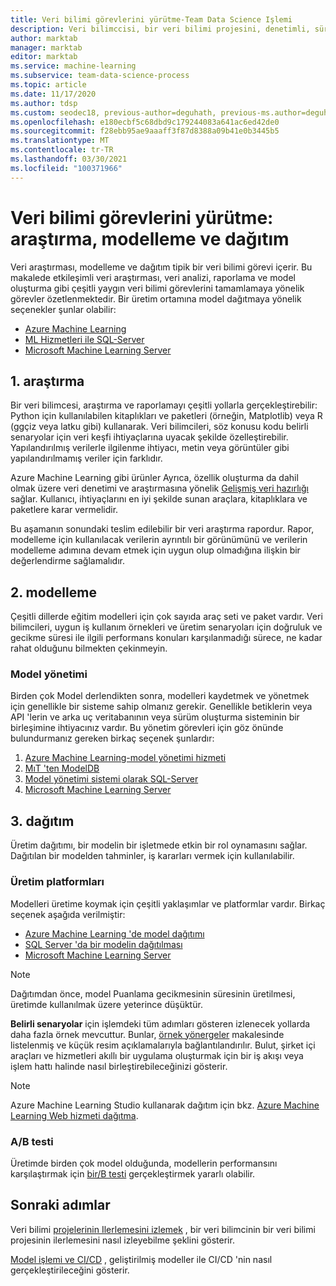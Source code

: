 ```yaml
---
title: Veri bilimi görevlerini yürütme-Team Data Science Işlemi
description: Veri bilimccisi, bir veri bilimi projesini, denetimli, sürümlü ve işbirliğine dayalı bir şekilde nasıl yürütebilirler.
author: marktab
manager: marktab
editor: marktab
ms.service: machine-learning
ms.subservice: team-data-science-process
ms.topic: article
ms.date: 11/17/2020
ms.author: tdsp
ms.custom: seodec18, previous-author=deguhath, previous-ms.author=deguhath
ms.openlocfilehash: e180ecbf5c68dbd9c179244083a641ac6ed42de0
ms.sourcegitcommit: f28ebb95ae9aaaff3f87d8388a09b41e0b3445b5
ms.translationtype: MT
ms.contentlocale: tr-TR
ms.lasthandoff: 03/30/2021
ms.locfileid: "100371966"
---
```

# <a name="execute-data-science-tasks-exploration-modeling-and-deployment"></a>Veri bilimi görevlerini yürütme: araştırma, modelleme ve dağıtım

Veri araştırması, modelleme ve dağıtım tipik bir veri bilimi görevi içerir. Bu makalede etkileşimli veri araştırması, veri analizi, raporlama ve model oluşturma gibi çeşitli yaygın veri bilimi görevlerini tamamlamaya yönelik görevler özetlenmektedir. Bir üretim ortamına model dağıtmaya yönelik seçenekler şunlar olabilir:

- [Azure Machine Learning](../index.yml)
- [ML Hizmetleri ile SQL-Server](/sql/advanced-analytics/r/r-services)
- [Microsoft Machine Learning Server](/machine-learning-server/what-is-machine-learning-server)


## <a name="1--exploration"></a>1. <a name='DataQualityReportUtility-1'></a> araştırma 

Bir veri bilimcesi, araştırma ve raporlamayı çeşitli yollarla gerçekleştirebilir: Python için kullanılabilen kitaplıkları ve paketleri (örneğin, Matplotlib) veya R (ggçiz veya latku gibi) kullanarak. Veri bilimcileri, söz konusu kodu belirli senaryolar için veri keşfi ihtiyaçlarına uyacak şekilde özelleştirebilir. Yapılandırılmış verilerle ilgilenme ihtiyacı, metin veya görüntüler gibi yapılandırılmamış veriler için farklıdır. 

Azure Machine Learning gibi ürünler Ayrıca, özellik oluşturma da dahil olmak üzere veri denetimi ve araştırmasına yönelik [Gelişmiş veri hazırlığı](../how-to-create-register-datasets.md) sağlar. Kullanıcı, ihtiyaçlarını en iyi şekilde sunan araçlara, kitaplıklara ve paketlere karar vermelidir. 

Bu aşamanın sonundaki teslim edilebilir bir veri araştırma rapordur. Rapor, modelleme için kullanılacak verilerin ayrıntılı bir görünümünü ve verilerin modelleme adımına devam etmek için uygun olup olmadığına ilişkin bir değerlendirme sağlamalıdır. 

## <a name="2--modeling"></a>2. <a name='ModelingUtility-2'></a> modelleme

Çeşitli dillerde eğitim modelleri için çok sayıda araç seti ve paket vardır. Veri bilimcileri, uygun iş kullanım örnekleri ve üretim senaryoları için doğruluk ve gecikme süresi ile ilgili performans konuları karşılanmadığı sürece, ne kadar rahat olduğunu bilmekten çekinmeyin.

### <a name="model-management"></a>Model yönetimi
Birden çok Model derlendikten sonra, modelleri kaydetmek ve yönetmek için genellikle bir sisteme sahip olmanız gerekir. Genellikle betiklerin veya API 'lerin ve arka uç veritabanının veya sürüm oluşturma sisteminin bir birleşimine ihtiyacınız vardır. Bu yönetim görevleri için göz önünde bulundurmanız gereken birkaç seçenek şunlardır:

1. [Azure Machine Learning-model yönetimi hizmeti](../index.yml)
2. [MıT 'ten ModelDB](https://people.csail.mit.edu/mvartak/papers/modeldb-hilda.pdf) 
3. [Model yönetimi sistemi olarak SQL-Server](https://blogs.technet.microsoft.com/dataplatforminsider/2016/10/17/sql-server-as-a-machine-learning-model-management-system/)
4. [Microsoft Machine Learning Server](/sql/advanced-analytics/r/r-server-standalone)

## <a name="3--deployment"></a>3. <a name='Deployment-3'></a> dağıtım

Üretim dağıtımı, bir modelin bir işletmede etkin bir rol oynamasını sağlar. Dağıtılan bir modelden tahminler, iş kararları vermek için kullanılabilir.

### <a name="production-platforms"></a>Üretim platformları
Modelleri üretime koymak için çeşitli yaklaşımlar ve platformlar vardır. Birkaç seçenek aşağıda verilmiştir:


- [Azure Machine Learning 'de model dağıtımı](../how-to-deploy-and-where.md)
- [SQL Server 'da bir modelin dağıtılması](/sql/advanced-analytics/tutorials/sqldev-py6-operationalize-the-model)
- [Microsoft Machine Learning Server](/sql/advanced-analytics/r/r-server-standalone)

> [!NOTE]
> Dağıtımdan önce, model Puanlama gecikmesinin süresinin üretilmesi, üretimde kullanılmak üzere yeterince düşüktür.
>
>

**Belirli senaryolar** için işlemdeki tüm adımları gösteren izlenecek yollarda daha fazla örnek mevcuttur. Bunlar, [örnek yönergeler](walkthroughs.md) makalesinde listelenmiş ve küçük resim açıklamalarıyla bağlantılandırılır. Bulut, şirket içi araçları ve hizmetleri akıllı bir uygulama oluşturmak için bir iş akışı veya işlem hattı halinde nasıl birleştirebileceğinizi gösterir.

> [!NOTE]
> Azure Machine Learning Studio kullanarak dağıtım için bkz. [Azure Machine Learning Web hizmeti dağıtma](../classic/deploy-a-machine-learning-web-service.md).
>
>

### <a name="ab-testing"></a>A/B testi
Üretimde birden çok model olduğunda, modellerin performansını karşılaştırmak için [bir/B testi](https://en.wikipedia.org/wiki/A/B_testing) gerçekleştirmek yararlı olabilir. 

 
## <a name="next-steps"></a>Sonraki adımlar

Veri bilimi [projelerinin Ilerlemesini izlemek](track-progress.md) , bir veri bilimcinin bir veri bilimi projesinin ilerlemesini nasıl izleyebilme şeklini gösterir.

[Model işlemi ve CI/CD](ci-cd-flask.md) , geliştirilmiş modeller ile CI/CD 'nin nasıl gerçekleştirileceğini gösterir.
